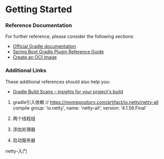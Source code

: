 # Getting Started

### Reference Documentation
For further reference, please consider the following sections:

* [Official Gradle documentation](https://docs.gradle.org)
* [Spring Boot Gradle Plugin Reference Guide](https://docs.spring.io/spring-boot/docs/2.4.1/gradle-plugin/reference/html/)
* [Create an OCI image](https://docs.spring.io/spring-boot/docs/2.4.1/gradle-plugin/reference/html/#build-image)

### Additional Links
These additional references should also help you:

* [Gradle Build Scans – insights for your project's build](https://scans.gradle.com#gradle)



1. gradle引入依赖
// https://mvnrepository.com/artifact/io.netty/netty-all
compile group: 'io.netty', name: 'netty-all', version: '4.1.56.Final'

2. 两个线程组

3. 添加处理器

4. 启动服务器

netty-入门
